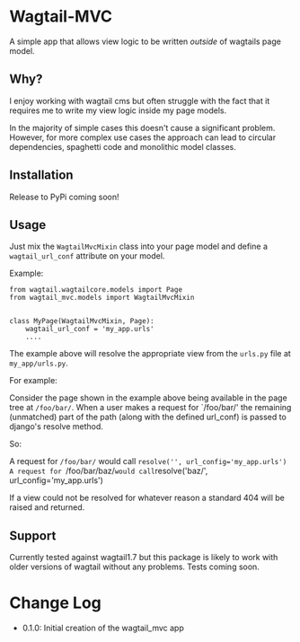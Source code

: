 # Wagtail-MVC

A simple app that allows view logic to be written _outside_ of wagtails page model.

## Why?

I enjoy working with wagtail cms but often struggle with the fact that it requires me to write my view logic inside my page models.

In the majority of simple cases this doesn't cause a significant problem.  However, for more complex use cases the approach can lead to circular dependencies, spaghetti code and monolithic model classes.

## Installation

Release to PyPi coming soon!

## Usage

Just mix the `WagtailMvcMixin` class into your page model and define a `wagtail_url_conf` attribute on your model.

Example:

```
from wagtail.wagtailcore.models import Page
from wagtail_mvc.models import WagtailMvcMixin


class MyPage(WagtailMvcMixin, Page):
    wagtail_url_conf = 'my_app.urls'
    ....
```

The example above will resolve the appropriate view from the `urls.py` file at `my_app/urls.py`.

For example:

Consider the page shown in the example above being available in the page tree at `/foo/bar/`.
When a user makes a request for `/foo/bar/' the remaining (unmatched) part of the path (along with the defined url_conf) is passed to django's resolve method.

So:

A request for `/foo/bar/` would call `resolve('', url_config='my_app.urls')
A request for `/foo/bar/baz/` would call `resolve('baz/', url_config='my_app.urls')

If a view could not be resolved for whatever reason a standard 404 will be raised and returned.

## Support

Currently tested against wagtail1.7 but this package is likely to work with older versions of wagtail without any problems.  Tests coming soon.

# Change Log

 - 0.1.0: Initial creation of the wagtail_mvc app
